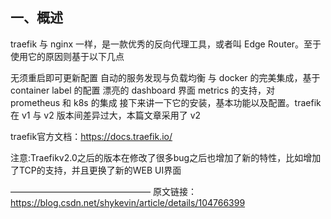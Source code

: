 ## 一、概述
traefik 与 nginx 一样，是一款优秀的反向代理工具，或者叫 Edge Router。至于使用它的原因则基于以下几点

无须重启即可更新配置
自动的服务发现与负载均衡
与 docker 的完美集成，基于 container label 的配置
漂亮的 dashboard 界面
metrics 的支持，对 prometheus 和 k8s 的集成
接下来讲一下它的安装，基本功能以及配置。traefik 在 v1 与 v2 版本间差异过大，本篇文章采用了 v2


traefik官方文档：https://docs.traefik.io/

注意:Traefikv2.0之后的版本在修改了很多bug之后也增加了新的特性，比如增加了TCP的支持，并且更换了新的WEB UI界面




————————————————
原文链接：https://blog.csdn.net/shykevin/article/details/104766399